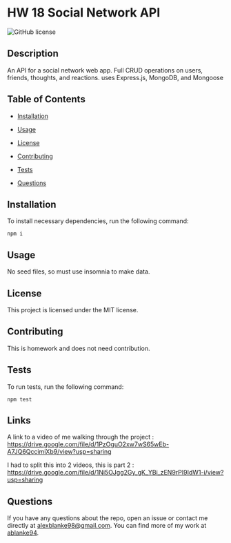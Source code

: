 # HW 18 Social Network API
![GitHub license](https://img.shields.io/badge/license-MIT-blue.svg)

## Description

An API for a social network web app. Full CRUD operations on users, friends, thoughts, and reactions. uses Express.js, MongoDB, and  Mongoose

## Table of Contents 

* [Installation](#installation)

* [Usage](#usage)

* [License](#license)

* [Contributing](#contributing)

* [Tests](#tests)

* [Questions](#questions)

## Installation

To install necessary dependencies, run the following command:

```
npm i
```

## Usage

No seed files, so must use insomnia to make data.

## License

This project is licensed under the MIT license.
  
## Contributing

This is homework and does not need contribution.

## Tests

To run tests, run the following command:

```
npm test
```

## Links

A link to a video of me walking through the project : https://drive.google.com/file/d/1PzOguO2xw7wS65wEb-A7JQ6QccimiXb9/view?usp=sharing

I had to split this into 2 videos, this is part 2 : https://drive.google.com/file/d/1Ni5OJgg2Gy_gK_YBi_zEN9rPI9IdW1-i/view?usp=sharing

## Questions

If you have any questions about the repo, open an issue or contact me directly at alexblanke98@gmail.com. You can find more of my work at [ablanke94](https://github.com/ablanke94/).

